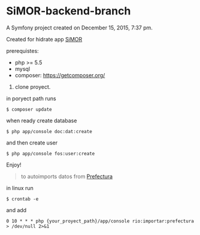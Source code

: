 SiMOR-backend-branch
====================

A Symfony project created on December 15, 2015, 7:37 pm.

Created for hidrate app [SiMOR](https://play.google.com/store/apps/details?id=org.pim.simor)

prerequistes:
- php >= 5.5
- mysql
- composer: https://getcomposer.org/

1. clone proyect.

in poryect path runs 
```
$ composer update
```

when ready create database

```
$ php app/console doc:dat:create
```

and then create user

```
$ php app/console fos:user:create
```

Enjoy!

> to autoimports datos from [Prefectura](http://www.prefecturanaval.gov.ar/web/es/html/dico_alturas.php) 

in linux run 
```
$ crontab -e
```
and add
```
0 10 * * * php {your_proyect_path}/app/console rio:importar:prefectura > /dev/null 2>&1
```
